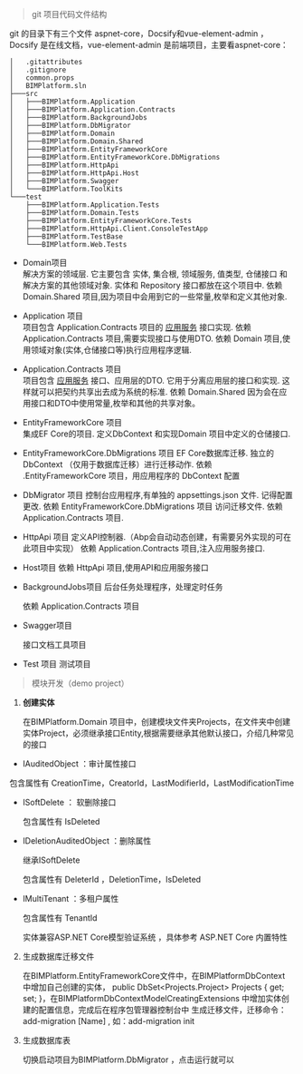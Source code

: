 > git 项目代码文件结构

git  的目录下有三个文件 aspnet-core，Docsify和vue-element-admin ，Docsify 是在线文档，vue-element-admin 是前端项目，主要看aspnet-core：

```
│   .gitattributes
│   .gitignore
│   common.props
│   BIMPlatform.sln
├───src
│   ├───BIMPlatform.Application
│   ├───BIMPlatform.Application.Contracts
│   ├───BIMPlatform.BackgroundJobs
│   ├───BIMPlatform.DbMigrator
│   ├───BIMPlatform.Domain
│   ├───BIMPlatform.Domain.Shared
│   ├───BIMPlatform.EntityFrameworkCore
│   ├───BIMPlatform.EntityFrameworkCore.DbMigrations
│   ├───BIMPlatform.HttpApi
│   ├───BIMPlatform.HttpApi.Host
│   ├───BIMPlatform.Swagger
│   └───BIMPlatform.ToolKits
└───test
    ├───BIMPlatform.Application.Tests
    ├───BIMPlatform.Domain.Tests
    ├───BIMPlatform.EntityFrameworkCore.Tests
    ├───BIMPlatform.HttpApi.Client.ConsoleTestApp
    ├───BIMPlatform.TestBase
    └───BIMPlatform.Web.Tests
```

- Domain项目<br/>
  解决方案的领域层. 它主要包含 实体, 集合根, 领域服务, 值类型, 仓储接口 和解决方案的其他领域对象.
  实体和 Repository 接口都放在这个项目中.
  依赖 Domain.Shared 项目,因为项目中会用到它的一些常量,枚举和定义其他对象.

- Application 项目<br/>
  项目包含 Application.Contracts 项目的 [应用服务](https://docs.abp.io/en/abp/latest/Application-Services) 接口实现.
  依赖 Application.Contracts 项目,需要实现接口与使用DTO.
  依赖 Domain 项目,使用领域对象(实体,仓储接口等)执行应用程序逻辑.

- Application.Contracts 项目<br/>
  项目包含 [应用服务](https://docs.abp.io/en/abp/latest/Application-Services) 接口、应用层的DTO. 它用于分离应用层的接口和实现. 这样就可以把契约共享出去成为系统的标准.
  依赖 Domain.Shared 因为会在应用接口和DTO中使用常量,枚举和其他的共享对象。

- EntityFrameworkCore 项目<br/>
  集成EF Core的项目. 定义DbContext 和实现Domain 项目中定义的仓储接口.

- EntityFrameworkCore.DbMigrations 项目
  EF Core数据库迁移. 独立的 DbContext （仅用于数据库迁移）进行迁移动作.
  依赖 .EntityFrameworkCore 项目，用应用程序的 DbContext 配置

- DbMigrator 项目
  控制台应用程序,有单独的 appsettings.json 文件. 记得配置更改.
  依赖 EntityFrameworkCore.DbMigrations 项目 访问迁移文件.
  依赖 Application.Contracts 项目.

- HttpApi 项目
  定义API控制器.（Abp会自动动态创建，有需要另外实现的可在此项目中实现）
  依赖 Application.Contracts 项目,注入应用服务接口.

- Host项目
  依赖 HttpApi 项目,使用API和应用服务接口

- BackgroundJobs项目
  后台任务处理程序，处理定时任务

  依赖 Application.Contracts 项目

- Swagger项目

  接口文档工具项目

- Test 项目
  测试项目

> 模块开发（demo project）

1.  **创建实体**

    在BIMPlatform.Domain 项目中，创建模块文件夹Projects，在文件夹中创建 实体Project，必须继承接口Entity<Key>,根据需要继承其他默认接口，介绍几种常见的接口

-    IAuditedObject  ：审计属性接口

  包含属性有 CreationTime，CreatorId，LastModifierId，LastModificationTime

- ISoftDelete ： 软删除接口

  包含属性有 IsDeleted

- IDeletionAuditedObject ：删除属性

  继承ISoftDelete 

  包含属性有 DeleterId ，DeletionTime，IsDeleted

- IMultiTenant ：多租户属性

  包含属性有 TenantId

  实体兼容ASP.NET Core模型验证系统 ，具体参考 ASP.NET Core 内置特性

2. 生成数据库迁移文件

   在BIMPlatform.EntityFrameworkCore文件中，在BIMPlatformDbContext 中增加自己创建的实体， public DbSet<Projects.Project> Projects { get; set; }，在BIMPlatformDbContextModelCreatingExtensions 中增加实体创建的配置信息，完成后在程序包管理器控制台中 生成迁移文件，迁移命令：add-migration [Name] , 如：add-migration init 

3. 生成数据库表

   切换启动项目为BIMPlatform.DbMigrator ，点击运行就可以

